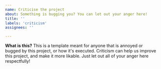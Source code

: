 ```yaml
---
name: Criticise the project
about: Something is bugging you? You can let out your anger here!
title: ''
labels: 'criticism'
assignees: ''

---
```


**What is this?**
This is a template meant for anyone that is annoyed or bugged by this project, or how it's executed. Criticism can help us improve this project, and make it more likable. Just let out all of your anger here respectfully!

